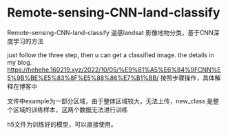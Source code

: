 # Remote-sensing-CNN-land-classify
Remote-sensing-CNN-land-classify
遥感landsat 影像地物分类，基于CNN深度学习的方法

just follow the three step, then u can get a classified image.
the details in my blog.
https://hehehe.160219.xyz/2022/10/05/%E9%81%A5%E6%84%9FCNN%E5%9B%BE%E5%83%8F%E5%88%86%E7%B1%BB/
按照步骤操作，具体解释在博客中

文件中example为一部分区域，由于整体区域较大，无法上传，new_class 是整个区域的训练样本，这两个数据无法进行训练

h5文件为训练好的模型，可以直接使用。
